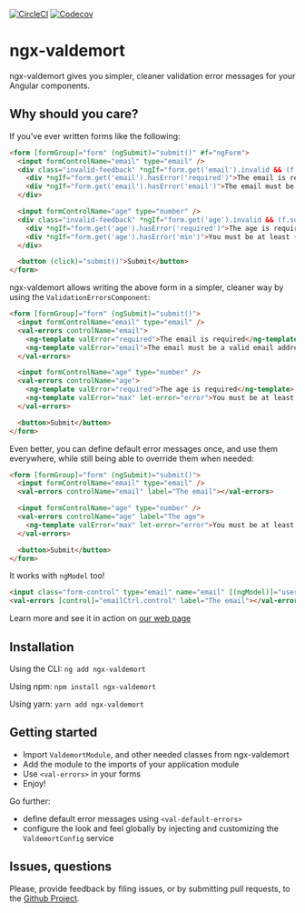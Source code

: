 [![CircleCI](https://circleci.com/gh/Ninja-Squad/ngx-valdemort.svg?style=svg)](https://circleci.com/gh/Ninja-Squad/ngx-valdemort)
[![Codecov](https://codecov.io/gh/Ninja-Squad/ngx-valdemort/branch/master/graph/badge.svg)](https://codecov.io/gh/Ninja-Squad/ngx-valdemort)

# ngx-valdemort

ngx-valdemort gives you simpler, cleaner validation error messages for your Angular components.

## Why should you care?

If you've ever written forms like the following:

```html
<form [formGroup]="form" (ngSubmit)="submit()" #f="ngForm">
  <input formControlName="email" type="email" />
  <div class="invalid-feedback" *ngIf="form.get('email').invalid && (f.submitted || form.get('email').touched)">
    <div *ngIf="form.get('email').hasError('required')">The email is required</div>
    <div *ngIf="form.get('email').hasError('email')">The email must be a valid email address</div>
  </div>

  <input formControlName="age" type="number" />
  <div class="invalid-feedback" *ngIf="form.get('age').invalid && (f.submitted || form.get('age').touched)">
    <div *ngIf="form.get('age').hasError('required')">The age is required</div>
    <div *ngIf="form.get('age').hasError('min')">You must be at least {{ form.get('age').getError('min').min }} years old</div>
  </div>

  <button (click)="submit()">Submit</button>
</form>
```

ngx-valdemort allows writing the above form in a simpler, cleaner way by using the `ValidationErrorsComponent`:

```html
<form [formGroup]="form" (ngSubmit)="submit()">
  <input formControlName="email" type="email" />
  <val-errors controlName="email">
    <ng-template valError="required">The email is required</ng-template>
    <ng-template valError="email">The email must be a valid email address</ng-template>
  </val-errors>

  <input formControlName="age" type="number" />
  <val-errors controlName="age">
    <ng-template valError="required">The age is required</ng-template>
    <ng-template valError="max" let-error="error">You must be at least {{ error.min }} years old</ng-template>
  </val-errors>

  <button>Submit</button>
</form>
```

Even better, you can define default error messages once, and use them everywhere, while still being able to
override them when needed:

```html
<form [formGroup]="form" (ngSubmit)="submit()">
  <input formControlName="email" type="email" />
  <val-errors controlName="email" label="The email"></val-errors>

  <input formControlName="age" type="number" />
  <val-errors controlName="age" label="The age">
    <ng-template valError="max" let-error="error">You must be at least {{ error.min }} years old</ng-template>
  </val-errors>

  <button>Submit</button>
</form>
```

It works with `ngModel` too!

```html
<input class="form-control" type="email" name="email" [(ngModel)]="user.email" required email #emailCtrl="ngModel" />
<val-errors [control]="emailCtrl.control" label="The email"></val-errors>
```

Learn more and see it in action on [our web page](https://ngx-valdemort.ninja-squad.com/)

## Installation

Using the CLI: `ng add ngx-valdemort`

Using npm: `npm install ngx-valdemort`

Using yarn: `yarn add ngx-valdemort`

## Getting started

- Import `ValdemortModule`, and other needed classes from ngx-valdemort
- Add the module to the imports of your application module
- Use `<val-errors>` in your forms
- Enjoy!

Go further:

- define default error messages using `<val-default-errors>`
- configure the look and feel globally by injecting and customizing the `ValdemortConfig` service

## Issues, questions

Please, provide feedback by filing issues, or by submitting pull requests, to the [Github Project](https://github.com/Ninja-Squad/ngx-valdemort).
